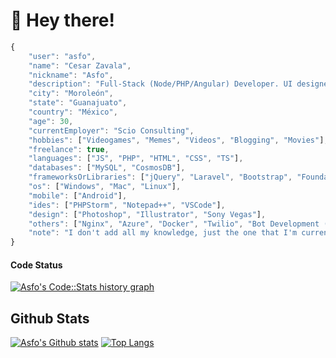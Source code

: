 # :wave: Hey there!

```js
{
	"user": "asfo",
	"name": "Cesar Zavala",
	"nickname": "Asfo",
	"description": "Full-Stack (Node/PHP/Angular) Developer. UI designer (and some UX).",
	"city": "Moroleón",
	"state": "Guanajuato",
	"country": "México",
	"age": 30,
	"currentEmployer": "Scio Consulting",
	"hobbies": ["Videogames", "Memes", "Videos", "Blogging", "Movies"],
	"freelance": true,
	"languages": ["JS", "PHP", "HTML", "CSS", "TS"],
	"databases": ["MySQL", "CosmosDB"],
	"frameworksOrLibraries": ["jQuery", "Laravel", "Bootstrap", "Foundation", "NodeJS", "React", "TailwindCSS", "Express", "WordPress"],
	"os": ["Windows", "Mac", "Linux"],
	"mobile": ["Android"],
	"ides": ["PHPStorm", "Notepad++", "VSCode"],
	"design": ["Photoshop", "Illustrator", "Sony Vegas"],
	"others": ["Nginx", "Azure", "Docker", "Twilio", "Bot Development (Bot Framework, DirectLine)", "Github", "Postman"],
	"note": "I don't add all my knowledge, just the one that I'm currently using, also the seniority level is not included to reduce the size of the JSON"
}
```

#### Code Status
<a href="https://codestats.net/users/asfo">
  <img src='https://codestats-readme.wegfan.cn/history-graph/asfo?width=850&height=300&history_days=15&max_languages=12&language_colors=["3e4053","f15854","5da5da","faa43a","60bd68","f17cb0","b2912f","00897b","b276b2","ffc0cb","cddc39","7e57c2","bdbdbd"]' alt="Asfo's Code::Stats history graph" />
</a>

## Github Stats
[![Asfo's Github stats](https://github-readme-stats.vercel.app/api?username=asfo&theme=dracula)](https://github.com/asfo/)
[![Top Langs](https://github-readme-stats.vercel.app/api/top-langs/?username=asfo&layout=compact&theme=dracula&show_icons=true)](https://github.com/asfo/)
